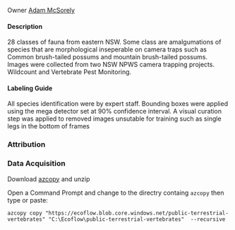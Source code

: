 Owner [Adam McSorely](mailto:adam.mcsorley@environment.nsw.gov.au)

#### Description

28 classes of fauna from eastern NSW. 
Some class are amalgumations of species that are morphological inseperable on camera traps such as Common brush-tailed possums and mountain brush-tailed possums.
Images were collected from two NSW NPWS camera trapping projects. Wildcount and Vertebrate Pest Monitoring. 

#### Labeling Guide
All species identification were by expert staff. 
Bounding boxes were applied using the mega detector set at 90% confidence interval. 
A visual curation step was applied to removed images unsutable for training such as single legs in the bottom of frames

### Attribution

### Data Acquisition
Download [azcopy](https://docs.microsoft.com/en-us/azure/storage/common/storage-use-azcopy-v10) and unzip

Open a Command Prompt and change to the directry containg ```azcopy``` then type or paste:

```
azcopy copy "https://ecoflow.blob.core.windows.net/public-terrestrial-vertebrates" "C:\Ecoflow\public-terrestrial-vertebrates"  --recursive
```
